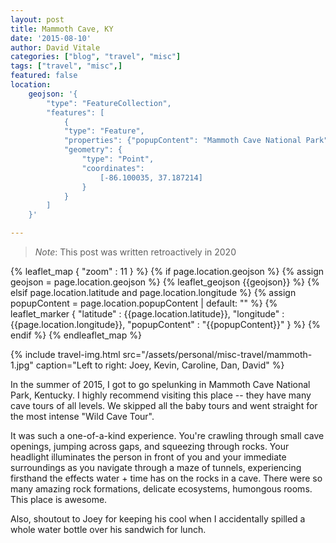 ```yaml
---
layout: post
title: Mammoth Cave, KY
date: '2015-08-10' 
author: David Vitale
categories: ["blog", "travel", "misc"]
tags: ["travel", "misc",]
featured: false
location:
    geojson: '{
        "type": "FeatureCollection",
        "features": [
            {
            "type": "Feature",
            "properties": {"popupContent": "Mammoth Cave National Park"}, 
            "geometry": {
                "type": "Point",
                "coordinates":
                    [-86.100035, 37.187214]
                }
            }
        ]
    }'

---
```


>_Note_: This post was written retroactively in 2020

{% leaflet_map { "zoom" : 11 } %}
    {% if page.location.geojson %}
        {% assign geojson = page.location.geojson %}
        {% leaflet_geojson {{geojson}} %}
    {% elsif page.location.latitude and page.location.longitude %}
        {% assign popupContent = page.location.popupContent | default: "" %}
        {% leaflet_marker { "latitude" : {{page.location.latitude}},
                            "longitude" : {{page.location.longitude}},
                            "popupContent" : "{{popupContent}}" } %}
    {% endif %}
{% endleaflet_map %}

{% include travel-img.html src="/assets/personal/misc-travel/mammoth-1.jpg" caption="Left to right: Joey, Kevin, Caroline, Dan, David" %}

In the summer of 2015, I got to go spelunking in Mammoth Cave National Park, Kentucky. I highly recommend visiting this place -- they have many cave tours of all levels. We skipped all the baby tours and went straight for the most intense "Wild Cave Tour".

It was such a one-of-a-kind experience. You're crawling through small cave openings, jumping across gaps, and squeezing through rocks. Your headlight illuminates the person in front of you and your immediate surroundings as you navigate through a maze of tunnels, experiencing firsthand the effects water + time has on the rocks in a cave. There were so many amazing rock formations, delicate ecosystems, humongous rooms. This place is awesome.

Also, shoutout to Joey for keeping his cool when I accidentally spilled a whole water bottle over his sandwich for lunch.
